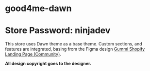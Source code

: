 # good4me-dawn

<h1>Store Password: ninjadev</h1>

This store uses Dawn theme as a base theme. Custom sections, and features are integrated, basing from the Figma design <a href="https://www.figma.com/file/OBUv0fdnd7nt8v1o91CtGj/Gummi-Shopify-Landing-Page-(Community)?type=design&node-id=0-1&mode=design&t=J1nsCgZh0rTlhgKU-0">Gummi Shopify Landing Page (Community)</a>.

<b>All design copyright goes to the designer.</b>
